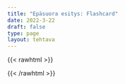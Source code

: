 ```yaml
---
title: "Epäsuora esitys: Flashcard"
date: 2022-3-22
draft: false
type: page
layout: tehtava
---
```


{{< rawhtml >}}
<link rel="stylesheet" type="text/css" href="/css/flashcard1.css"/>
<html>
 <body>
  <div id="cardArea"></div>
  <div id="lukumaara"></div>
  <div id="buttonArea" class="grid grid-cols-2"></div>
 </body>
</html>

<script> 
$(document).ready(function() {

  var currentQuestion = 0;
  var qbank = [
    ['"What will my parents think?" My wife wondered...', '"What will my parents think?" My wife wondered what her parents would think.'],
    ['"I don't like these pants" Jack told me...', '"I don't like these pants" Jack told me he didn&apos;t like the pants.'],
    ['"I can't wait any longer" She complained...', '"I can't wait any longer" She complained she couldn't wait any longer.'],
    ['"What can I do for you?" The waiter asked Timothy...', '"What can I do for you?" The waiter asked Timothy what she could do for him.'],
    ['"If Tim is short for Timothy, is Jim short for Jimothy?" Bob asked us...', '"If Tim is short for Timothy, is Jim short for Jimothy?" Bob asked us that if Tim was short for Timothy, was Jim short for Jimothy?'],
    ['"Do you know Batman's real name?" Commissioner Gordon asked us...', '"Do you know Batman's real name?" Commissioner Gordon asked us if we knew Batman's real name.'],
    ['"Leave your coats here." The waiter asked us....', '"Leave your coats here." The waiter asked us to leave our coats there.'],
    ['"Don't stop me now" Freddie ordered me...', '"Don't stop me now" Freddie ordered me not to stop him now.'],
    ['"Never come here again!" She told me...., '"Never come here again!" She told me never to come there again.'],
    ['"You are being ridiculous!" Emma told me....', '"You are being ridiculous!" Emma told me I was being ridiculous.'],
  ];

  beginActivity();

  function beginActivity() {
    $("#cardArea").empty();
    $("#cardArea").append('<div id="card1" class="card">' + qbank[currentQuestion][0] + '</div>');
    $("#card1").css("background-color", "#1F2937");
    $("#lukumaara").empty();
    var korttia = document.createElement('div')
    	korttia.innerHTML = currentQuestion + 1 + " / " + qbank.length;
    	document.getElementById('lukumaara').appendChild(korttia);
   }   
      
    $("#cardArea").on("click", function() {
        var parentDiv = document.getElementById("cardArea");
        var childDiv = document.getElementById("card1");
        if (parentDiv.contains(childDiv)) {
        $("#cardArea").empty()
        $("#cardArea").append('<div id="card2" class="card">' + qbank[currentQuestion][1] + '</div>')
        $("#card2").css("background-color", "#00473c")
      	} else {
        $("#cardArea").empty()
        $("#cardArea").append('<div id="card1" class="card">' + qbank[currentQuestion][0] + '</div>')
        $("#card1").css("background-color", "#1F2937")
      }
      })

    $("#buttonArea").empty();
    $("#buttonArea").append('<div id="prevButton">Edellinen</div>');
    $("#prevButton").on("click", function() {
      if (currentQuestion > 0) {
        currentQuestion--;
        beginActivity();
      }
    })
    $("#buttonArea").append('<div id="nextButton">Seuraava</div>');
    $("#nextButton").on("click", function() {
      if (currentQuestion < qbank.length - 1) {
        currentQuestion++;
        beginActivity();
      }
    }); //click function
  } //beginactivity
);
</script>

{{< /rawhtml >}}